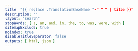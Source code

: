 ```yaml
---
title: "{{ replace .TranslationBaseName "-" " " | title }}"
description: ""
layout: "search"
stopWords: [ a, an, and, in, the, to, was, were, with ]
sitemapExclude: true
noindex: true
disableTitleSeparator: false
outputs: [ html, json ]
---
```

